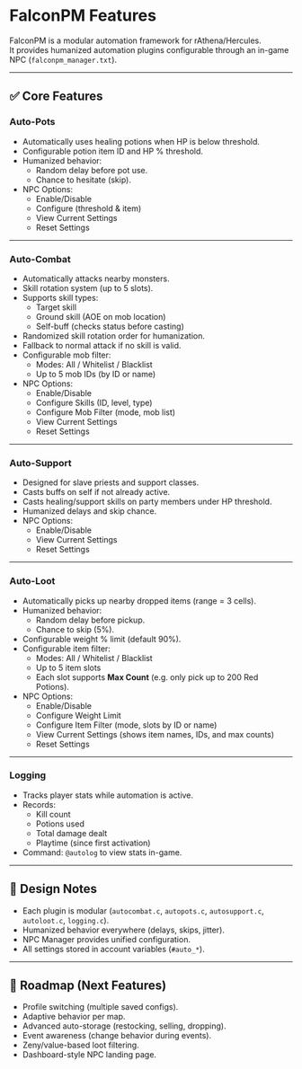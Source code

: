 # FalconPM Features

FalconPM is a modular automation framework for rAthena/Hercules.  
It provides humanized automation plugins configurable through an in-game NPC (`falconpm_manager.txt`).

---

## ✅ Core Features

### Auto-Pots
- Automatically uses healing potions when HP is below threshold.
- Configurable potion item ID and HP % threshold.
- Humanized behavior:
  - Random delay before pot use.
  - Chance to hesitate (skip).
- NPC Options:
  - Enable/Disable
  - Configure (threshold & item)
  - View Current Settings
  - Reset Settings

---

### Auto-Combat
- Automatically attacks nearby monsters.
- Skill rotation system (up to 5 slots).
- Supports skill types:
  - Target skill
  - Ground skill (AOE on mob location)
  - Self-buff (checks status before casting)
- Randomized skill rotation order for humanization.
- Fallback to normal attack if no skill is valid.
- Configurable mob filter:
  - Modes: All / Whitelist / Blacklist
  - Up to 5 mob IDs (by ID or name)
- NPC Options:
  - Enable/Disable
  - Configure Skills (ID, level, type)
  - Configure Mob Filter (mode, mob list)
  - View Current Settings
  - Reset Settings

---

### Auto-Support
- Designed for slave priests and support classes.
- Casts buffs on self if not already active.
- Casts healing/support skills on party members under HP threshold.
- Humanized delays and skip chance.
- NPC Options:
  - Enable/Disable
  - View Current Settings
  - Reset Settings

---

### Auto-Loot
- Automatically picks up nearby dropped items (range = 3 cells).
- Humanized behavior:
  - Random delay before pickup.
  - Chance to skip (5%).
- Configurable weight % limit (default 90%).
- Configurable item filter:
  - Modes: All / Whitelist / Blacklist
  - Up to 5 item slots
  - Each slot supports **Max Count** (e.g. only pick up to 200 Red Potions).
- NPC Options:
  - Enable/Disable
  - Configure Weight Limit
  - Configure Item Filter (mode, slots by ID or name)
  - View Current Settings (shows item names, IDs, and max counts)
  - Reset Settings

---

### Logging
- Tracks player stats while automation is active.
- Records:
  - Kill count
  - Potions used
  - Total damage dealt
  - Playtime (since first activation)
- Command: `@autolog` to view stats in-game.

---

## 🧩 Design Notes
- Each plugin is modular (`autocombat.c`, `autopots.c`, `autosupport.c`, `autoloot.c`, `logging.c`).
- Humanized behavior everywhere (delays, skips, jitter).
- NPC Manager provides unified configuration.
- All settings stored in account variables (`#auto_*`).

---

## 📌 Roadmap (Next Features)
- Profile switching (multiple saved configs).
- Adaptive behavior per map.
- Advanced auto-storage (restocking, selling, dropping).
- Event awareness (change behavior during events).
- Zeny/value-based loot filtering.
- Dashboard-style NPC landing page.


